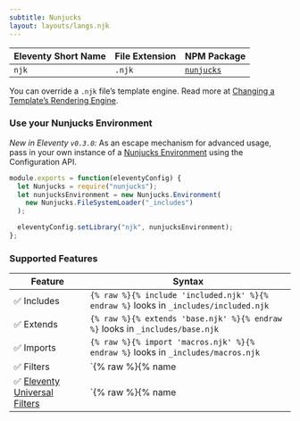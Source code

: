 ```yaml
---
subtitle: Nunjucks
layout: layouts/langs.njk
---
```

| Eleventy Short Name | File Extension | NPM Package                                       |
| ------------------- | -------------- | ------------------------------------------------- |
| `njk`               | `.njk`         | [`nunjucks`](https://mozilla.github.io/nunjucks/) |

You can override a `.njk` file’s template engine. Read more at [Changing a Template’s Rendering Engine](/docs/languages/).

### Use your Nunjucks Environment

_New in Eleventy `v0.3.0`:_ As an escape mechanism for advanced usage, pass in your own instance of a [Nunjucks Environment](https://mozilla.github.io/nunjucks/api.html#environment) using the Configuration API.

```js
module.exports = function(eleventyConfig) {
  let Nunjucks = require("nunjucks");
  let nunjucksEnvironment = new Nunjucks.Environment(
    new Nunjucks.FileSystemLoader("_includes")
  );

  eleventyConfig.setLibrary("njk", nunjucksEnvironment);
};
```

### Supported Features

| Feature                                                                      | Syntax                                                                    |
| ---------------------------------------------------------------------------- | ------------------------------------------------------------------------- |
| ✅ Includes                                                                  | `{% raw %}{% include 'included.njk' %}{% endraw %}` looks in `_includes/included.njk`          |
| ✅ Extends                                                                   | `{% raw %}{% extends 'base.njk' %}{% endraw %}` looks in `_includes/base.njk`                  |
| ✅ Imports                                                                   | `{% raw %}{% import 'macros.njk' %}{% endraw %}` looks in `_includes/macros.njk`               |
| ✅ Filters                                                                   | `{% raw %}{% name | filterName %}{% endraw %}` Read more about [Filters](/docs/filters/).                                |
| ✅ [Eleventy Universal Filters](/docs/filters/#universal-filters) | `{% raw %}{% name | filterName %}{% endraw %}` Read more about [Filters](/docs/filters/). |

